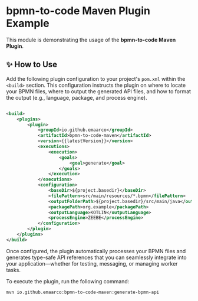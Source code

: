 # bpmn-to-code Maven Plugin Example

This module is demonstrating the usage of the **bpmn-to-code Maven Plugin**.

## ✨ How to Use

Add the following plugin configuration to your project's `pom.xml` within the `<build>` section. This configuration
instructs the plugin on where to locate your BPMN files, where to output the generated API files, and how to format the
output (e.g., language, package, and process engine).

```xml

<build>
    <plugins>
        <plugin>
            <groupId>io.github.emaarco</groupId>
            <artifactId>bpmn-to-code-maven</artifactId>
            <version>{{latestVersion}}</version>
            <executions>
                <execution>
                    <goals>
                        <goal>generate</goal>
                    </goals>
                </execution>
            </executions>
            <configuration>
                <baseDir>${project.basedir}</baseDir>
                <filePattern>src/main/resources/*.bpmn</filePattern>
                <outputFolderPath>${project.basedir}/src/main/java</outputFolderPath>
                <packagePath>org.example</packagePath>
                <outputLanguage>KOTLIN</outputLanguage>
                <processEngine>ZEEBE</processEngine>
            </configuration>
        </plugin>
    </plugins>
</build>
```

Once configured, the plugin automatically processes your BPMN files and generates type-safe API references that you can
seamlessly integrate into your application—whether for testing, messaging, or managing worker tasks.

To execute the plugin, run the following command:

```shell
mvn io.github.emaarco:bpmn-to-code-maven:generate-bpmn-api
```